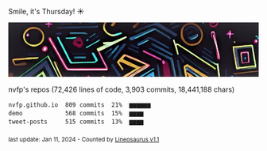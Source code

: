 Smile, it's Thursday! ☀️

![banner](https://github.com/nvfp/nvfp/raw/main/assets/banner.jpg)

nvfp's repos (72,426 lines of code, 3,903 commits, 18,441,188 chars)

```txt
nvfp.github.io  809 commits  21%  ▆▆▆▆▆▆
demo            568 commits  15%  ▆▆▆▆
tweet-posts     515 commits  13%  ▆▆▆▆
```

<sub>last update: Jan 11, 2024 - Counted by [Lineosaurus v1.1](https://github.com/Lineosaurus/Lineosaurus)</sub>